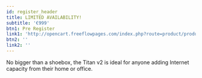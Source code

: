 ```yaml
---
id: register_header
title: LIMITED AVAILABILITY!
subtitle: '€999'
btn1: Pre Register
link1: 'http://opencart.freeflowpages.com/index.php?route=product/product&path=59&product_id=50'
btn2: ''
link2: ''
---
```


No bigger than a shoebox, the Titan v2 is ideal for anyone adding Internet capacity from their home or office.